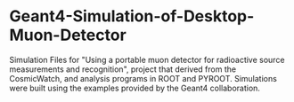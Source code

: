 # Geant4-Simulation-of-Desktop-Muon-Detector
Simulation Files for "Using a portable muon detector for radioactive source measurements and recognition", project that derived from the CosmicWatch, and analysis programs in ROOT and PYROOT.
Simulations were built using the examples provided by the Geant4 collaboration.
